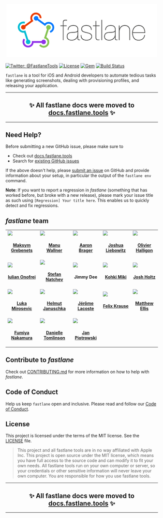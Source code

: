 <h3 align="center">
  <img src="fastlane/assets/fastlane_text.png" alt="fastlane Logo" width=500 />
</h3>

[![Twitter: @FastlaneTools](https://img.shields.io/badge/contact-@FastlaneTools-blue.svg?style=flat)](https://twitter.com/FastlaneTools)
[![License](https://img.shields.io/badge/license-MIT-green.svg?style=flat)](https://github.com/fastlane/fastlane/blob/master/LICENSE)
[![Gem](https://img.shields.io/gem/v/fastlane.svg?style=flat)](https://rubygems.org/gems/fastlane)
[![Build Status](https://img.shields.io/circleci/project/fastlane/fastlane/master.svg?style=flat)](https://circleci.com/gh/fastlane/fastlane)

`fastlane` is a tool for iOS and Android developers to automate tedious tasks like generating screenshots, dealing with provisioning profiles, and releasing your application.

<hr />
<h2 align="center">
  ✨ All fastlane docs were moved to <a href="https://docs.fastlane.tools/">docs.fastlane.tools</a> ✨
</h2>
<hr />

## Need Help?

Before submitting a new GitHub issue, please make sure to

- Check out [docs.fastlane.tools](https://docs.fastlane.tools)
- Search for [existing GitHub issues](https://github.com/fastlane/fastlane/issues)

If the above doesn't help, please [submit an issue](https://github.com/fastlane/fastlane/issues) on GitHub and provide information about your setup, in particular the output of the `fastlane env` command.

**Note**: If you want to report a regression in _fastlane_ (something that has worked before, but broke with a new release), please mark your issue title as such using `[Regression] Your title here`. This enables us to quickly detect and fix regressions.

## _fastlane_ team

<table>
<tr>
<td id='maksym-grebenets'>
<img src='https://github.com/mgrebenets.png?size=200' width=140>
<h4 align='center'><a href='https://twitter.com/mgrebenets'>Maksym Grebenets</a></h4>
</td>
<td id='manu-wallner'>
<img src='https://github.com/milch.png?size=200' width=140>
<h4 align='center'><a href='https://twitter.com/acrooow'>Manu Wallner</a></h4>
</td>
<td id='aaron-brager'>
<img src='https://github.com/getaaron.png?size=200' width=140>
<h4 align='center'><a href='https://twitter.com/getaaron'>Aaron Brager</a></h4>
</td>
<td id='joshua-liebowitz'>
<img src='https://github.com/taquitos.png?size=200' width=140>
<h4 align='center'><a href='https://twitter.com/taquitos'>Joshua Liebowitz</a></h4>
</td>
<td id='olivier-halligon'>
<img src='https://github.com/AliSoftware.png?size=200' width=140>
<h4 align='center'><a href='https://twitter.com/aligatr'>Olivier Halligon</a></h4>
</td>
</tr>
<tr>
<td id='iulian-onofrei'>
<img src='https://github.com/revolter.png?size=200' width=140>
<h4 align='center'><a href='https://twitter.com/Revolt666'>Iulian Onofrei</a></h4>
</td>
<td id='stefan-natchev'>
<img src='https://github.com/snatchev.png?size=200' width=140>
<h4 align='center'><a href='https://twitter.com/snatchev'>Stefan Natchev</a></h4>
</td>
<td id='jimmy-dee'>
<img src='https://github.com/jdee.png?size=200' width=140>
<h4 align='center'>Jimmy Dee</h4>
</td>
<td id='kohki-miki'>
<img src='https://github.com/giginet.png?size=200' width=140>
<h4 align='center'><a href='https://twitter.com/giginet'>Kohki Miki</a></h4>
</td>
<td id='josh-holtz'>
<img src='https://github.com/joshdholtz.png?size=200' width=140>
<h4 align='center'><a href='https://twitter.com/joshdholtz'>Josh Holtz</a></h4>
</td>
</tr>
<tr>
<td id='luka-mirosevic'>
<img src='https://github.com/lmirosevic.png?size=200' width=140>
<h4 align='center'><a href='https://twitter.com/lmirosevic'>Luka Mirosevic</a></h4>
</td>
<td id='helmut-januschka'>
<img src='https://github.com/hjanuschka.png?size=200' width=140>
<h4 align='center'><a href='https://twitter.com/hjanuschka'>Helmut Januschka</a></h4>
</td>
<td id='jérôme-lacoste'>
<img src='https://github.com/lacostej.png?size=200' width=140>
<h4 align='center'><a href='https://twitter.com/lacostej'>Jérôme Lacoste</a></h4>
</td>
<td id='felix-krause'>
<img src='https://github.com/KrauseFx.png?size=200' width=140>
<h4 align='center'><a href='https://twitter.com/KrauseFx'>Felix Krause</a></h4>
</td>
<td id='matthew-ellis'>
<img src='https://github.com/matthewellis.png?size=200' width=140>
<h4 align='center'><a href='https://twitter.com/mellis1995'>Matthew Ellis</a></h4>
</td>
</tr>
<tr>
<td id='fumiya-nakamura'>
<img src='https://github.com/nafu.png?size=200' width=140>
<h4 align='center'><a href='https://twitter.com/nafu003'>Fumiya Nakamura</a></h4>
</td>
<td id='danielle-tomlinson'>
<img src='https://github.com/DanToml.png?size=200' width=140>
<h4 align='center'><a href='https://twitter.com/DanToml'>Danielle Tomlinson</a></h4>
</td>
<td id='jan-piotrowski'>
<img src='https://github.com/janpio.png?size=200' width=140>
<h4 align='center'><a href='https://twitter.com/Sujan'>Jan Piotrowski</a></h4>
</td>
</table>

## Contribute to _fastlane_

Check out [CONTRIBUTING.md](CONTRIBUTING.md) for more information on how to help with _fastlane_.

## Code of Conduct

Help us keep `fastlane` open and inclusive. Please read and follow our [Code of Conduct](https://github.com/fastlane/fastlane/blob/master/CODE_OF_CONDUCT.md).

## License

This project is licensed under the terms of the MIT license. See the [LICENSE](LICENSE) file.

> This project and all fastlane tools are in no way affiliated with Apple Inc. This project is open source under the MIT license, which means you have full access to the source code and can modify it to fit your own needs. All fastlane tools run on your own computer or server, so your credentials or other sensitive information will never leave your own computer. You are responsible for how you use fastlane tools.

<hr />
<h2 align="center">
  ✨ All fastlane docs were moved to <a href="https://docs.fastlane.tools/">docs.fastlane.tools</a> ✨
</h2>
<hr />
